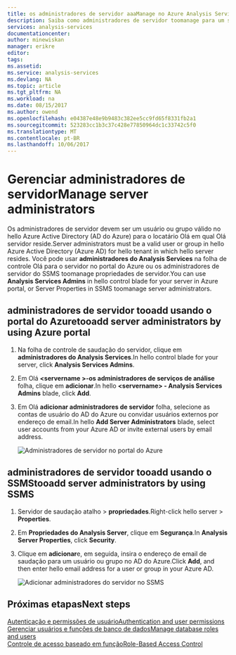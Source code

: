 ```yaml
---
title: os administradores de servidor aaaManage no Azure Analysis Services | Microsoft Docs
description: Saiba como administradores de servidor toomanage para um servidor do Analysis Services no Azure.
services: analysis-services
documentationcenter: 
author: minewiskan
manager: erikre
editor: 
tags: 
ms.assetid: 
ms.service: analysis-services
ms.devlang: NA
ms.topic: article
ms.tgt_pltfrm: NA
ms.workload: na
ms.date: 08/15/2017
ms.author: owend
ms.openlocfilehash: e04387e48e9b9483c382ee5cc9fd65f8331fb2a1
ms.sourcegitcommit: 523283cc1b3c37c428e77850964dc1c33742c5f0
ms.translationtype: MT
ms.contentlocale: pt-BR
ms.lasthandoff: 10/06/2017
---
```

# <a name="manage-server-administrators"></a><span data-ttu-id="96110-103">Gerenciar administradores de servidor</span><span class="sxs-lookup"><span data-stu-id="96110-103">Manage server administrators</span></span>
<span data-ttu-id="96110-104">Os administradores de servidor devem ser um usuário ou grupo válido no hello Azure Active Directory (AD do Azure) para o locatário Olá em qual Olá servidor reside.</span><span class="sxs-lookup"><span data-stu-id="96110-104">Server administrators must be a valid user or group in hello Azure Active Directory (Azure AD) for hello tenant in which hello server resides.</span></span> <span data-ttu-id="96110-105">Você pode usar **administradores do Analysis Services** na folha de controle Olá para o servidor no portal do Azure ou os administradores de servidor do SSMS toomanage propriedades de servidor.</span><span class="sxs-lookup"><span data-stu-id="96110-105">You can use **Analysis Services Admins** in hello control blade for your server in Azure portal, or Server Properties in SSMS toomanage server administrators.</span></span> 

## <a name="tooadd-server-administrators-by-using-azure-portal"></a><span data-ttu-id="96110-106">administradores de servidor tooadd usando o portal do Azure</span><span class="sxs-lookup"><span data-stu-id="96110-106">tooadd server administrators by using Azure portal</span></span>
1. <span data-ttu-id="96110-107">Na folha de controle de saudação do servidor, clique em **administradores do Analysis Services**.</span><span class="sxs-lookup"><span data-stu-id="96110-107">In hello control blade for your server, click **Analysis Services Admins**.</span></span>
2. <span data-ttu-id="96110-108">Em Olá  **\<servername >-os administradores de serviços de análise** folha, clique em **adicionar**.</span><span class="sxs-lookup"><span data-stu-id="96110-108">In hello **\<servername> - Analysis Services Admins** blade, click **Add**.</span></span>
3. <span data-ttu-id="96110-109">Em Olá **adicionar administradores de servidor** folha, selecione as contas de usuário do AD do Azure ou convidar usuários externos por endereço de email.</span><span class="sxs-lookup"><span data-stu-id="96110-109">In hello **Add Server Administrators** blade, select user accounts from your Azure AD or invite external users by email address.</span></span>

    ![Administradores de servidor no portal do Azure](./media/analysis-services-server-admins/aas-manage-users-admins.png)

## <a name="tooadd-server-administrators-by-using-ssms"></a><span data-ttu-id="96110-111">administradores de servidor tooadd usando o SSMS</span><span class="sxs-lookup"><span data-stu-id="96110-111">tooadd server administrators by using SSMS</span></span>
1. <span data-ttu-id="96110-112">Servidor de saudação atalho > **propriedades**.</span><span class="sxs-lookup"><span data-stu-id="96110-112">Right-click hello server > **Properties**.</span></span>
2. <span data-ttu-id="96110-113">Em **Propriedades do Analysis Server**, clique em **Segurança**.</span><span class="sxs-lookup"><span data-stu-id="96110-113">In **Analysis Server Properties**, click **Security**.</span></span>
3. <span data-ttu-id="96110-114">Clique em **adicionar**e, em seguida, insira o endereço de email de saudação para um usuário ou grupo no AD do Azure.</span><span class="sxs-lookup"><span data-stu-id="96110-114">Click **Add**, and then enter hello email address for a user or group in your Azure AD.</span></span>
   
    ![Adicionar administradores do servidor no SSMS](./media/analysis-services-server-admins/aas-manage-users-ssms.png)

## <a name="next-steps"></a><span data-ttu-id="96110-116">Próximas etapas</span><span class="sxs-lookup"><span data-stu-id="96110-116">Next steps</span></span> 
[<span data-ttu-id="96110-117">Autenticação e permissões de usuário</span><span class="sxs-lookup"><span data-stu-id="96110-117">Authentication and user permissions</span></span>](analysis-services-manage-users.md)  
[<span data-ttu-id="96110-118">Gerenciar usuários e funções de banco de dados</span><span class="sxs-lookup"><span data-stu-id="96110-118">Manage database roles and users</span></span>](analysis-services-database-users.md)  
[<span data-ttu-id="96110-119">Controle de acesso baseado em função</span><span class="sxs-lookup"><span data-stu-id="96110-119">Role-Based Access Control</span></span>](../active-directory/role-based-access-control-what-is.md)  

